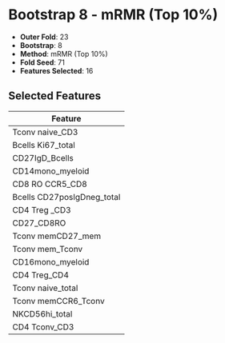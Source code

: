 # Bootstrap 8 - mRMR (Top 10%)

- **Outer Fold**: 23
- **Bootstrap**: 8
- **Method**: mRMR (Top 10%)
- **Fold Seed**: 71
- **Features Selected**: 16

## Selected Features

| Feature |
|---------|
| Tconv naive_CD3 |
| Bcells Ki67_total |
| CD27IgD_Bcells |
| CD14mono_myeloid |
| CD8 RO CCR5_CD8 |
| Bcells CD27posIgDneg_total |
| CD4 Treg _CD3 |
| CD27_CD8RO |
| Tconv memCD27_mem |
| Tconv mem_Tconv |
| CD16mono_myeloid |
| CD4 Treg_CD4 |
| Tconv naive_total |
| Tconv memCCR6_Tconv |
| NKCD56hi_total |
| CD4 Tconv_CD3 |
